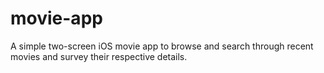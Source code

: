 # movie-app
A simple two-screen iOS movie app to browse and search through recent movies and survey their respective details.
